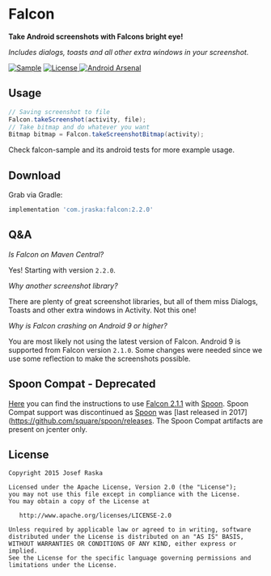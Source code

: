 # Falcon
**Take Android screenshots with Falcons bright eye!**

*Includes dialogs, toasts and all other extra windows in your screenshot.*

[![Sample](https://img.shields.io/badge/Download-Sample-blue.svg)](https://drive.google.com/file/d/0B0T1YjC17C-rQ25taHBXSXE2Uzg/view?usp=sharing)
[![License](https://img.shields.io/badge/license-Apache%202.0-green.svg) ](https://github.com/jraska/Falcon/blob/master/LICENSE)
[![Android Arsenal](https://img.shields.io/badge/Android%20Arsenal-Falcon-green.svg?style=true)](https://android-arsenal.com/details/1/2793)


## Usage

```java
// Saving screenshot to file
Falcon.takeScreenshot(activity, file);
// Take bitmap and do whatever you want
Bitmap bitmap = Falcon.takeScreenshotBitmap(activity);
```

Check falcon-sample and its android tests for more example usage.

## Download

Grab via Gradle:
```groovy
implementation 'com.jraska:falcon:2.2.0'
```


## Q&A
*Is Falcon on Maven Central?*

Yes! Starting with version `2.2.0`.

*Why another screenshot library?*

There are plenty of great screenshot libraries, but all of them miss Dialogs, Toasts and other extra windows in Activity. Not this one!

*Why is Falcon crashing on Android 9 or higher?*

You are most likely not using the latest version of Falcon. Android 9 is supported from Falcon version `2.1.0`. Some changes were needed since we use some reflection to make the screenshots possible.


## Spoon Compat - Deprecated

[Here](https://github.com/jraska/Falcon/tree/2.1.1#spoon-compat) you can find the instructions to use [Falcon 2.1.1](https://github.com/jraska/Falcon/tree/2.1.1#spoon-compat) with [Spoon](https://github.com/square/spoon). Spoon Compat support was discontinued as [Spoon](https://github.com/square/spoon) was [last released in 2017](https://github.com/square/spoon/releases. The Spoon Compat artifacts are present on jcenter only.

## License

    Copyright 2015 Josef Raska

    Licensed under the Apache License, Version 2.0 (the "License");
    you may not use this file except in compliance with the License.
    You may obtain a copy of the License at

       http://www.apache.org/licenses/LICENSE-2.0

    Unless required by applicable law or agreed to in writing, software
    distributed under the License is distributed on an "AS IS" BASIS,
    WITHOUT WARRANTIES OR CONDITIONS OF ANY KIND, either express or implied.
    See the License for the specific language governing permissions and
    limitations under the License.
